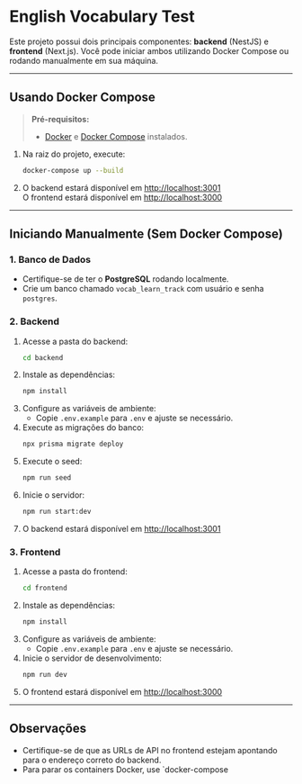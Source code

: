 # English Vocabulary Test

Este projeto possui dois principais componentes: **backend** (NestJS) e **frontend** (Next.js). Você pode iniciar ambos utilizando Docker Compose ou rodando manualmente em sua máquina.

---

## Usando Docker Compose

> **Pré-requisitos:**  
> - [Docker](https://www.docker.com/get-started) e [Docker Compose](https://docs.docker.com/compose/) instalados.

1. Na raiz do projeto, execute:
   ```sh
   docker-compose up --build
   ```
2. O backend estará disponível em [http://localhost:3001](http://localhost:3001)  
   O frontend estará disponível em [http://localhost:3000](http://localhost:3000)

---

## Iniciando Manualmente (Sem Docker Compose)

### 1. Banco de Dados

- Certifique-se de ter o **PostgreSQL** rodando localmente.
- Crie um banco chamado `vocab_learn_track` com usuário e senha `postgres`.

### 2. Backend

1. Acesse a pasta do backend:
   ```sh
   cd backend
   ```
2. Instale as dependências:
   ```sh
   npm install
   ```
3. Configure as variáveis de ambiente:
   - Copie `.env.example` para `.env` e ajuste se necessário.
4. Execute as migrações do banco:
   ```sh
   npx prisma migrate deploy
   ```
5. Execute o seed:
    ```sh
   npm run seed
   ```
6. Inicie o servidor:
   ```sh
   npm run start:dev
   ```
7. O backend estará disponível em [http://localhost:3001](http://localhost:3001)

### 3. Frontend

1. Acesse a pasta do frontend:
   ```sh
   cd frontend
   ```
2. Instale as dependências:
   ```sh
   npm install
   ```
3. Configure as variáveis de ambiente:
   - Copie `.env.example` para `.env` e ajuste se necessário.
4. Inicie o servidor de desenvolvimento:
   ```sh
   npm run dev
   ```
5. O frontend estará disponível em [http://localhost:3000](http://localhost:3000)

---

## Observações

- Certifique-se de que as URLs de API no frontend estejam apontando para o endereço correto do backend.
- Para parar os containers Docker, use `docker-compose